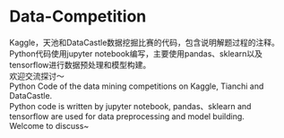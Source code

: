 # Data-Competition
Kaggle，天池和DataCastle数据挖掘比赛的代码，包含说明解题过程的注释。  
Python代码使用jupyter notebook编写，主要使用pandas、sklearn以及tensorflow进行数据预处理和模型构建。  
欢迎交流探讨～  
Python Code of the data mining competitions on Kaggle, Tianchi and DataCastle.  
Python code is written by jupyter notebook, pandas、sklearn and tensorflow are used for data preprocessing and model building.  
Welcome to discuss~  
